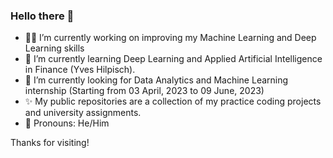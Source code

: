 ### Hello there 👋

- 👨‍💻 I’m currently working on improving my Machine Learning and Deep Learning skills
- 📘 I’m currently learning Deep Learning and Applied Artificial Intelligence in Finance (Yves Hilpisch).
- 👯 I’m currently looking for Data Analytics and Machine Learning internship (Starting from 03 April, 2023 to 09 June, 2023)
- ✨ My public repositories are a collection of my practice coding projects and university assignments.
- 🤵 Pronouns: He/Him
 

Thanks for visiting!

<!--
**AlienX77-cmd/AlienX77-cmd** is a ✨ _special_ ✨ repository because its `README.md` (this file) appears on your GitHub profile.

Here are some ideas to get you started:

- 🔭 I’m currently working on ...
- 🌱 I’m currently learning ...
- 👯 I’m looking to collaborate on ...
- 🤔 I’m looking for help with ...
- 💬 Ask me about ...
- 📫 How to reach me: ...
- 😄 Pronouns: ...
- ⚡ Fun fact: ...
-->
